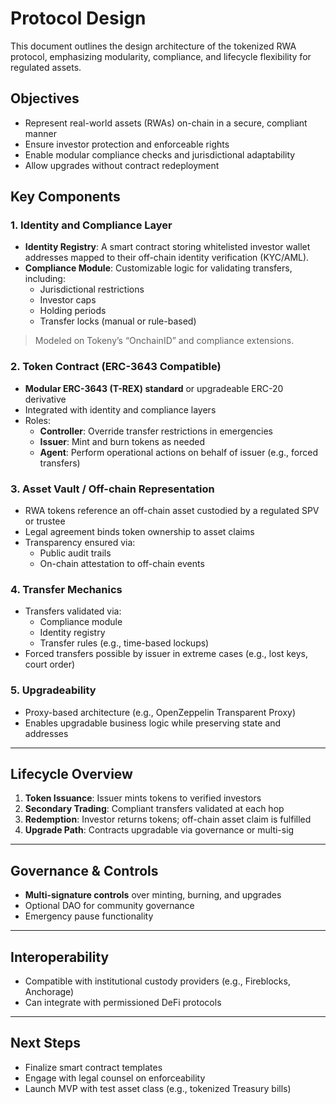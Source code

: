 # Protocol Design

This document outlines the design architecture of the tokenized RWA protocol, emphasizing modularity, compliance, and lifecycle flexibility for regulated assets.

## Objectives

- Represent real-world assets (RWAs) on-chain in a secure, compliant manner
- Ensure investor protection and enforceable rights
- Enable modular compliance checks and jurisdictional adaptability
- Allow upgrades without contract redeployment

## Key Components

### 1. Identity and Compliance Layer

- **Identity Registry**: A smart contract storing whitelisted investor wallet addresses mapped to their off-chain identity verification (KYC/AML).
- **Compliance Module**: Customizable logic for validating transfers, including:
  - Jurisdictional restrictions
  - Investor caps
  - Holding periods
  - Transfer locks (manual or rule-based)

> Modeled on Tokeny’s “OnchainID” and compliance extensions.

### 2. Token Contract (ERC-3643 Compatible)

- **Modular ERC-3643 (T-REX) standard** or upgradeable ERC-20 derivative
- Integrated with identity and compliance layers
- Roles:
  - **Controller**: Override transfer restrictions in emergencies
  - **Issuer**: Mint and burn tokens as needed
  - **Agent**: Perform operational actions on behalf of issuer (e.g., forced transfers)

### 3. Asset Vault / Off-chain Representation

- RWA tokens reference an off-chain asset custodied by a regulated SPV or trustee
- Legal agreement binds token ownership to asset claims
- Transparency ensured via:
  - Public audit trails
  - On-chain attestation to off-chain events

### 4. Transfer Mechanics

- Transfers validated via:
  - Compliance module
  - Identity registry
  - Transfer rules (e.g., time-based lockups)
- Forced transfers possible by issuer in extreme cases (e.g., lost keys, court order)

### 5. Upgradeability

- Proxy-based architecture (e.g., OpenZeppelin Transparent Proxy)
- Enables upgradable business logic while preserving state and addresses

---

## Lifecycle Overview

1. **Token Issuance**: Issuer mints tokens to verified investors
2. **Secondary Trading**: Compliant transfers validated at each hop
3. **Redemption**: Investor returns tokens; off-chain asset claim is fulfilled
4. **Upgrade Path**: Contracts upgradable via governance or multi-sig

---

## Governance & Controls

- **Multi-signature controls** over minting, burning, and upgrades
- Optional DAO for community governance
- Emergency pause functionality

---

## Interoperability

- Compatible with institutional custody providers (e.g., Fireblocks, Anchorage)
- Can integrate with permissioned DeFi protocols

---

## Next Steps

- Finalize smart contract templates
- Engage with legal counsel on enforceability
- Launch MVP with test asset class (e.g., tokenized Treasury bills)